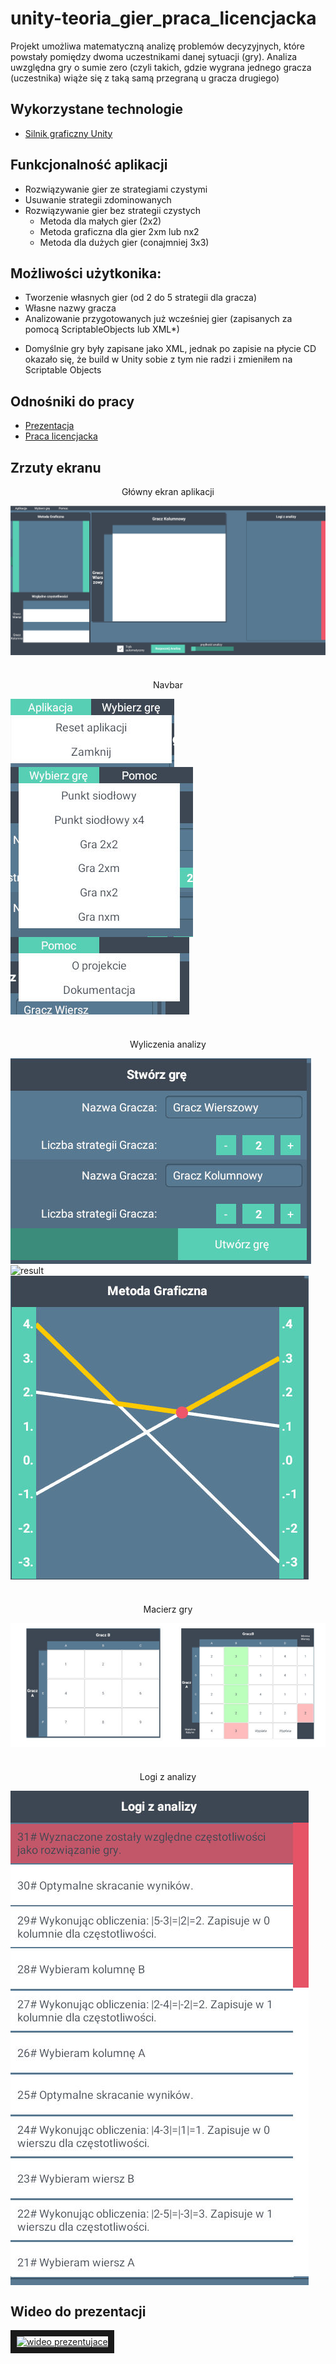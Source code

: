# unity-teoria_gier_praca_licencjacka

Projekt umożliwa matematyczną analizę problemów decyzyjnych, które powstały pomiędzy dwoma uczestnikami danej sytuacji (gry).
Analiza uwzględna gry o sumie zero (czyli takich, gdzie wygrana jednego gracza (uczestnika) wiąże się z taką samą przegraną u gracza drugiego)

## Wykorzystane technologie
- [Silnik graficzny Unity](https://unity3d.com/)

## Funkcjonalność aplikacji
- Rozwiązywanie gier ze strategiami czystymi
- Usuwanie strategii zdominowanych
- Rozwiązywanie gier bez strategii czystych
  - Metoda dla małych gier (2x2)
  - Metoda graficzna dla gier 2xm lub nx2
  - Metoda dla dużych gier (conajmniej 3x3)
  
## Możliwości użytkonika:
- Tworzenie własnych gier (od 2 do 5 strategii dla gracza)
- Własne nazwy gracza
- Analizowanie przygotowanych już wcześniej gier (zapisanych za pomocą ScriptableObjects lub XML*)

* Domyślnie gry były zapisane jako XML, jednak po zapisie na płycie CD okazało się, że build w Unity sobie z tym nie radzi i zmieniłem na Scriptable Objects

## Odnośniki do pracy
- [Prezentacja](https://github.com/pawelbabiuch/unity-teoria_gier_praca_licencjacka/blob/master/Prezentacja/Pawe%C5%82%20Babiuch%20-%20Prezentacja%20(Teoria%20gier).pdf)
- [Praca licencjacka](https://github.com/pawelbabiuch/unity-teoria_gier_praca_licencjacka/blob/master/Praca/Pawe%C5%82%20Babiuch%20%E2%80%93%20algorytmy%20wyznaczania%20punkt%C3%B3w%20r%C3%B3wnowagi%20w%20grach%20o%20sumie%20zero.pdf)

## Zrzuty ekranu

<p align='center'>Główny ekran aplikacji</p>
<img src='https://github.com/pawelbabiuch/unity-teoria_gier_praca_licencjacka/blob/master/Media/widok_aplikacji.jpg' align='center' alt='ekran glowny' />
  
#

<p align='center'>Navbar</p>
<img src='https://github.com/pawelbabiuch/unity-teoria_gier_praca_licencjacka/blob/master/Media/navbar-app.jpg' align='center' alt='app' />
<img src='https://github.com/pawelbabiuch/unity-teoria_gier_praca_licencjacka/blob/master/Media/navbar-games.jpg' align='center' alt='games' />
<img src='https://github.com/pawelbabiuch/unity-teoria_gier_praca_licencjacka/blob/master/Media/navbar-help.jpg' align='center' alt='help' />
  
#

<p align='center'>Wyliczenia analizy</p>
<img src='https://github.com/pawelbabiuch/unity-teoria_gier_praca_licencjacka/blob/master/Media/new-game.jpg' align='center' alt='game' />
<img src='https://github.com//unity-teoria_gier_praca_licencjacka/blob/master/Media/result.jpg' align='center' alt='result' />
<img src='https://github.com/pawelbabiuch/unity-teoria_gier_praca_licencjacka/blob/master/Media/graphics.jpg' align='center' alt='graph' />
  
#

<p align='center'>Macierz gry</p>
<img src='https://github.com/pawelbabiuch/unity-teoria_gier_praca_licencjacka/blob/master/Media/matrix.jpg' align='center' alt='matrix' />
  
#

<p align='center'>Logi z analizy</p>
<img src='https://github.com/pawelbabiuch/unity-teoria_gier_praca_licencjacka/blob/master/Media/logs.jpg' align='center' alt='logs' />

## Wideo do prezentacji

<a align='center' href="http://www.youtube.com/watch?feature=player_embedded&v=x44RoC62sYc
" target="_blank"><img src="http://img.youtube.com/vi/x44RoC62sYc/0.jpg" 
alt="wideo prezentujace" border="10" /></a>
